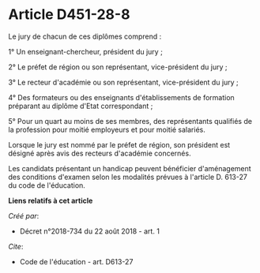 # Article D451-28-8

Le jury de chacun de ces diplômes comprend :

1° Un enseignant-chercheur, président du jury ;

2° Le préfet de région ou son représentant, vice-président du jury ;

3° Le recteur d'académie ou son représentant, vice-président du jury ;

4° Des formateurs ou des enseignants d'établissements de formation préparant au diplôme d'Etat correspondant ;

5° Pour un quart au moins de ses membres, des représentants qualifiés de la profession pour moitié employeurs et pour moitié
salariés.

Lorsque le jury est nommé par le préfet de région, son président est désigné après avis des recteurs d'académie concernés.

Les candidats présentant un handicap peuvent bénéficier d'aménagement des conditions d'examen selon les modalités prévues à
l'article D. 613-27 du code de l'éducation.

**Liens relatifs à cet article**

_Créé par_:

  - Décret n°2018-734 du 22 août 2018 - art. 1

_Cite_:

  - Code de l'éducation - art. D613-27
